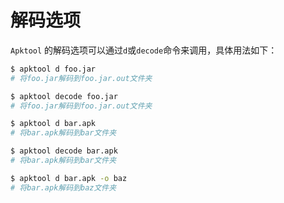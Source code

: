 # 解码选项

`Apktool` 的解码选项可以通过`d`或`decode`命令来调用，具体用法如下：

```bash
$ apktool d foo.jar
# 将foo.jar解码到foo.jar.out文件夹

$ apktool decode foo.jar
# 将foo.jar解码到foo.jar.out文件夹

$ apktool d bar.apk
# 将bar.apk解码到bar文件夹

$ apktool decode bar.apk
# 将bar.apk解码到bar文件夹

$ apktool d bar.apk -o baz
# 将bar.apk解码到baz文件夹
```
